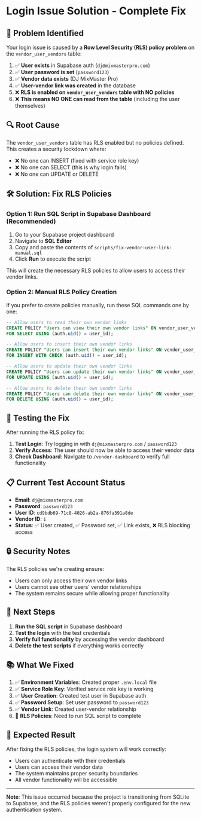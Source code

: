 # Login Issue Solution - Complete Fix

## 🚨 **Problem Identified**

Your login issue is caused by a **Row Level Security (RLS) policy problem** on the `vendor_user_vendors` table:

1. ✅ **User exists** in Supabase auth (`dj@mixmasterpro.com`)
2. ✅ **User password is set** (`password123`)
3. ✅ **Vendor data exists** (DJ MixMaster Pro)
4. ✅ **User-vendor link was created** in the database
5. ❌ **RLS is enabled on `vendor_user_vendors` table with NO policies**
6. ❌ **This means NO ONE can read from the table** (including the user themselves)

## 🔍 **Root Cause**

The `vendor_user_vendors` table has RLS enabled but no policies defined. This creates a security lockdown where:
- ❌ No one can INSERT (fixed with service role key)
- ❌ No one can SELECT (this is why login fails)
- ❌ No one can UPDATE or DELETE

## 🛠️ **Solution: Fix RLS Policies**

### **Option 1: Run SQL Script in Supabase Dashboard (Recommended)**

1. Go to your Supabase project dashboard
2. Navigate to **SQL Editor**
3. Copy and paste the contents of `scripts/fix-vendor-user-link-manual.sql`
4. Click **Run** to execute the script

This will create the necessary RLS policies to allow users to access their vendor links.

### **Option 2: Manual RLS Policy Creation**

If you prefer to create policies manually, run these SQL commands one by one:

```sql
-- Allow users to read their own vendor links
CREATE POLICY "Users can view their own vendor links" ON vendor_user_vendors
FOR SELECT USING (auth.uid() = user_id);

-- Allow users to insert their own vendor links
CREATE POLICY "Users can insert their own vendor links" ON vendor_user_vendors
FOR INSERT WITH CHECK (auth.uid() = user_id);

-- Allow users to update their own vendor links
CREATE POLICY "Users can update their own vendor links" ON vendor_user_vendors
FOR UPDATE USING (auth.uid() = user_id);

-- Allow users to delete their own vendor links
CREATE POLICY "Users can delete their own vendor links" ON vendor_user_vendors
FOR DELETE USING (auth.uid() = user_id);
```

## 🧪 **Testing the Fix**

After running the RLS policy fix:

1. **Test Login**: Try logging in with `dj@mixmasterpro.com` / `password123`
2. **Verify Access**: The user should now be able to access their vendor data
3. **Check Dashboard**: Navigate to `/vendor-dashboard` to verify full functionality

## 📋 **Current Test Account Status**

- **Email**: `dj@mixmasterpro.com`
- **Password**: `password123`
- **User ID**: `cd9bdb69-71c8-4026-ab2a-876fa391a8de`
- **Vendor ID**: `1`
- **Status**: ✅ User created, ✅ Password set, ✅ Link exists, ❌ RLS blocking access

## 🔒 **Security Notes**

The RLS policies we're creating ensure:
- Users can only access their own vendor links
- Users cannot see other users' vendor relationships
- The system remains secure while allowing proper functionality

## 🚀 **Next Steps**

1. **Run the SQL script** in Supabase dashboard
2. **Test the login** with the test credentials
3. **Verify full functionality** by accessing the vendor dashboard
4. **Delete the test scripts** if everything works correctly

## 📚 **What We Fixed**

1. ✅ **Environment Variables**: Created proper `.env.local` file
2. ✅ **Service Role Key**: Verified service role key is working
3. ✅ **User Creation**: Created test user in Supabase auth
4. ✅ **Password Setup**: Set user password to `password123`
5. ✅ **Vendor Link**: Created user-vendor relationship
6. 🔄 **RLS Policies**: Need to run SQL script to complete

## 🎯 **Expected Result**

After fixing the RLS policies, the login system will work correctly:
- Users can authenticate with their credentials
- Users can access their vendor data
- The system maintains proper security boundaries
- All vendor functionality will be accessible

---

**Note**: This issue occurred because the project is transitioning from SQLite to Supabase, and the RLS policies weren't properly configured for the new authentication system.
